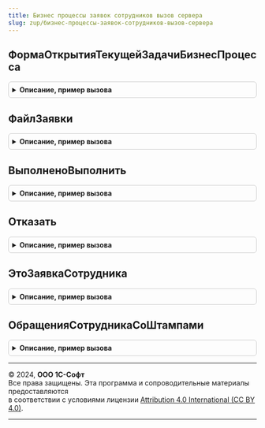 ```yaml
---
title: Бизнес процессы заявок сотрудников вызов сервера
slug: zup/бизнес-процессы-заявок-сотрудников-вызов-сервера
---
```



## ФормаОткрытияТекущейЗадачиБизнесПроцесса
<details style="margin: 1em 0; padding: 0.5em; border: 1px solid #ccc; border-radius: 6px;">

<summary style="font-weight: bold; cursor: pointer;">Описание, пример вызова</summary>

```bsl

Функция ФормаОткрытияТекущейЗадачиБизнесПроцесса(БизнесПроцесс) Экспорт
```

Пример вызова
```bsl
Результат = БизнесПроцессыЗаявокСотрудниковВызовСервера.ФормаОткрытияТекущейЗадачиБизнесПроцесса(БизнесПроцесс) 
```
</details>

## ФайлЗаявки
<details style="margin: 1em 0; padding: 0.5em; border: 1px solid #ccc; border-radius: 6px;">

<summary style="font-weight: bold; cursor: pointer;">Описание, пример вызова</summary>

```bsl

Функция ФайлЗаявки(БизнесПроцесс) Экспорт
```

Пример вызова
```bsl
Результат = БизнесПроцессыЗаявокСотрудниковВызовСервера.ФайлЗаявки(БизнесПроцесс) 
```
</details>

## ВыполненоВыполнить
<details style="margin: 1em 0; padding: 0.5em; border: 1px solid #ccc; border-radius: 6px;">

<summary style="font-weight: bold; cursor: pointer;">Описание, пример вызова</summary>

```bsl

Процедура ВыполненоВыполнить(Заявка, СостояниеЗапроса, Исполнитель) Экспорт
```

Пример вызова
```bsl
БизнесПроцессыЗаявокСотрудниковВызовСервера.ВыполненоВыполнить(Заявка, СостояниеЗапроса, Исполнитель) 
```
</details>

## Отказать
<details style="margin: 1em 0; padding: 0.5em; border: 1px solid #ccc; border-radius: 6px;">

<summary style="font-weight: bold; cursor: pointer;">Описание, пример вызова</summary>

```bsl

Процедура Отказать(Заявка, СостояниеЗапроса, Исполнитель) Экспорт
```

Пример вызова
```bsl
БизнесПроцессыЗаявокСотрудниковВызовСервера.Отказать(Заявка, СостояниеЗапроса, Исполнитель) 
```
</details>

## ЭтоЗаявкаСотрудника
<details style="margin: 1em 0; padding: 0.5em; border: 1px solid #ccc; border-radius: 6px;">

<summary style="font-weight: bold; cursor: pointer;">Описание, пример вызова</summary>

```bsl

Функция ЭтоЗаявкаСотрудника(Ссылка) Экспорт
```

Пример вызова
```bsl
Результат = БизнесПроцессыЗаявокСотрудниковВызовСервера.ЭтоЗаявкаСотрудника(Ссылка) 
```
</details>

## ОбращенияСотрудникаСоШтампами
<details style="margin: 1em 0; padding: 0.5em; border: 1px solid #ccc; border-radius: 6px;">

<summary style="font-weight: bold; cursor: pointer;">Описание, пример вызова</summary>

```bsl

Функция ОбращенияСотрудникаСоШтампами(ЭлектронныйДокумент) Экспорт
```

Пример вызова
```bsl
Результат = БизнесПроцессыЗаявокСотрудниковВызовСервера.ОбращенияСотрудникаСоШтампами(ЭлектронныйДокумент) 
```
</details>

---

© 2024, **ООО 1С-Софт**  
Все права защищены. Эта программа и сопроводительные материалы предоставляются  
в соответствии с условиями лицензии [Attribution 4.0 International (CC BY 4.0)](https://creativecommons.org/licenses/by/4.0/legalcode).

---
